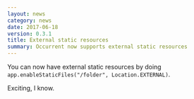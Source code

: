 ```yaml
---
layout: news
category: news
date: 2017-06-18
version: 0.3.1
title: External static resources
summary: Occurrent now supports external static resources
---
```


You can now have external static resources by doing `app.enableStaticFiles("/folder", Location.EXTERNAL)`.

Exciting, I know.
